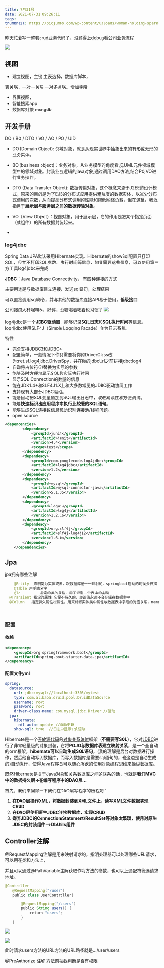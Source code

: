 ```yaml
---
title: 7月31号
date: 2021-07-31 09:26:11
tags: 
thumbnail: https://picjumbo.com/wp-content/uploads/woman-holding-sparklers-in-hands-2210x1526.jpg
---
```


昨天忙着写一整套crud业务代码了，没顾得上debug看公司业务流程

![](https://tva1.sinaimg.cn/large/008i3skNgy1gt04a5t11rj31hc0u0n4j.jpg)



## 视图

- 建立视图，主键 主表选择，数据库脚本，

表关联，一对一关联 一对多关联。增加字段

- 界面视图，
- 智能搜索app
- 数据库对接 mongdb

## 开发手册

DO / BO / DTO / VO / AO / PO / UID

- DO (Domain Object): 邻域对象，就是从现实世界中抽象出来的有形或无形的业务实体。

- BO (business object)：业务对象，从业务模型的角度看,见UML元件领域模型中的领域对象。封装业务逻辑的java对象,通过调用DAO方法,结合PO,VO进行业务操作。
- DTO (Data Transfer Object): 数据传输对象，这个概念来源于J2EE的设计模式，原来的目的是为了EJB的分布式应用提供粗粒度的数据实体，以减少分布式调用的次数，从而提高分布式调用的性能和降低网络负载，但在这里，我泛指用于**展示层与服务层之间的数据传输对象**。
- VO（View Object）：视图对象，用于展示层，它的作用是把某个指定页面（或组件）的所有数据封装起来。
- 



### log4jdbc

Spring Data JPA默认采用Hibernate实现。Hibernate的showSql配置只打印SQL，但并不打印SQL参数、执行时间等信息，如果需要这些信息，可以使用第三方工具log4jdbc来完成

**JDBC**：Java Database Connectivity， 有四种连接的方式

主要用途是与数据库建立连接，发送sql语句，处理结果

可以直接调用sql命令，并与其他的数据库连接API易于使用，**低级接口**

公司接的大杯咖啡☕️，好评，没糖喝着喝着也习惯了
![](https://tva1.sinaimg.cn/large/008i3skNgy1gt047si7ppj30u0140dir.jpg)



log4jdbc是一个**JDBC驱动器**，能够记录**SQL日志**和**SQL执行时间**等信息。log4jdbc使用SLF4J（Simple Logging Facade）作为日志系统。

 特性

- 完全支持JDBC3和JDBC4
- 配置简单，一般情况下你只需要将你的DriverClass改为:net.sf.log4jdbc.DriverSpy，并在你的jdbcUrl之前拼接jdbc:log4
- 自动将占位符(?)替换为实际的参数
- 能够及时方便地显示SQL的实际执行时间
- 显示SQL Connection的数量的信息
- 能在JDK1.4+和SLF4J1.X上和大多数常见的JDBC驱动协同工作
- 支持现有大部分JDBC驱动。
- 能够自动把SQL变量值加到SQL输出日志中，改进易读性和方便调试。
- 能够**快速标识出应用程序中执行比较慢的SQL语句**。
- 能够生成SQL连接数信息帮助识别连接池/线程问题。
- open source



```xml
<dependencies>
        <dependency>
            <groupId>junit</groupId>
            <artifactId>junit</artifactId>
            <version>4.4</version>
            <scope>test</scope>
        </dependency>
        <dependency>
            <groupId>com.googlecode.log4jdbc</groupId>
            <artifactId>log4jdbc</artifactId>
            <version>1.2</version>
        </dependency>
        <dependency>
            <groupId>mysql</groupId>
            <artifactId>mysql-connector-java</artifactId>
            <version>5.1.35</version>
        </dependency>
        <dependency>
            <groupId>log4j</groupId>
            <artifactId>log4j</artifactId>
            <version>1.2.16</version>
        </dependency>
        <dependency>
            <groupId>org.slf4j</groupId>
            <artifactId>slf4j-log4j12</artifactId>
            <version>1.6.0</version>
        </dependency>
    </dependencies>
```

## Jpa

jpa拥有哪些注解

```java
	@Entity  声明类为实体或表，跟数据库是一一映射的，springboot启动的时候会扫描
	@Table 声明表名字
	@Id 		指定的类的属性，用于识别一个表中的主键
  @Transient 指定的属性 它是不持久的，即该值永远不会存储在数据库中
  @Column	指定持久属性栏属性，用来标识实体类中属性与数据表中字段的对应关系，name=数据库中表字段的名字
  
    
```



### 配置

#### 依赖

```xml
<dependency>
    <groupId>org.springframework.boot</groupId>
    <artifactId>spring-boot-starter-data-jpa</artifactId>
</dependency>

```

#### 配置文件yml

```yml
spring:
  datasource:
    url: jdbc:mysql://localhost:3306/mytest
    type: com.alibaba.druid.pool.DruidDataSource
    username: root
    password: root
    driver-class-name: com.mysql.jdbc.Driver //驱动
  jpa:
    hibernate:
      ddl-auto: update //自动更新
    show-sql: true  //日志中显示sql语句

```

Hibernate是一个[开放源代码](https://baike.baidu.com/item/开放源代码/114160)的[对象关系映射](https://baike.baidu.com/item/对象关系映射/311152)框架（**不需要写SQL**），它对[JDBC](https://baike.baidu.com/item/JDBC/485214)进行了非常轻量级的对象封装，它将**POJO与数据库表建立映射关系**，是一个全自动的orm框架，**hibernate可以自动生成SQL语句**，(我的理解是后台对数据进行操作，然后他自动写入数据库，而写入数据库是需要sql语句的，他这边是自动生成的)自动执行，使得Java程序员可以随心所欲的使用对象编程思维来操纵数据库。

既然Hibernate是关于Java对象和关系数据库之间的联系的话，也就是**我们MVC中的数据持久层->在编写程序中的DAO层...**

首先，我们来回顾一下我们在DAO层写程序的历程吧：

1. **在DAO层操作XML，将数据封装到XML文件上，读写XML文件数据实现CRUD**
2. **在DAO层使用原生JDBC连接数据库，实现CRUD**
3. **嫌弃JDBC的Connection\Statement\ResultSet等对象太繁琐，使用对原生JDBC的封装组件-->DbUtils组件**



## Controller注解

@RequestMapping注解是用来映射请求的，指明处理器可以处理哪些URL请求，可以用在类和方法上，

并且可以通过@PathVariable注解获取作为方法的参数，也可以上通配符筛选请求地址。

```java
@Controller
　　@RequestMapping("/user")
　　public class UserController{

    　　@RequestMapping("/users")
    　　public String users() {
        　　return "users";
    　　}
　　}
```



![](https://tva1.sinaimg.cn/large/008i3skNgy1gt063tpu55j30dh078wf8.jpg)



![](https://tva1.sinaimg.cn/large/008i3skNgy1gt0644n9ytj30x503r74d.jpg)





此时请求users方法的URL方法的URL路径就是.../user/users

@PreAuthorize 注解 方法前拦截判断是否有权限

